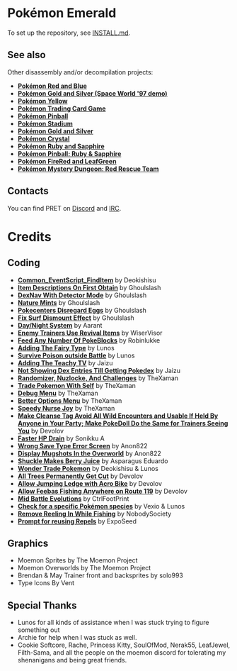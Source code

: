 # Pokémon Emerald

To set up the repository, see [INSTALL.md](INSTALL.md).

## See also

Other disassembly and/or decompilation projects:
* [**Pokémon Red and Blue**](https://github.com/pret/pokered)
* [**Pokémon Gold and Silver (Space World '97 demo)**](https://github.com/pret/pokegold-spaceworld)
* [**Pokémon Yellow**](https://github.com/pret/pokeyellow)
* [**Pokémon Trading Card Game**](https://github.com/pret/poketcg)
* [**Pokémon Pinball**](https://github.com/pret/pokepinball)
* [**Pokémon Stadium**](https://github.com/pret/pokestadium)
* [**Pokémon Gold and Silver**](https://github.com/pret/pokegold)
* [**Pokémon Crystal**](https://github.com/pret/pokecrystal)
* [**Pokémon Ruby and Sapphire**](https://github.com/pret/pokeruby)
* [**Pokémon Pinball: Ruby & Sapphire**](https://github.com/pret/pokepinballrs)
* [**Pokémon FireRed and LeafGreen**](https://github.com/pret/pokefirered)
* [**Pokémon Mystery Dungeon: Red Rescue Team**](https://github.com/pret/pmd-red)


## Contacts

You can find PRET on [Discord](https://discord.gg/d5dubZ3) and [IRC](https://web.libera.chat/?#pret).

# Credits

## Coding
* [**Common_EventScript_FindItem**](https://github.com/pret/pokeemerald/wiki/Set-Up-Item-Balls-on-a-Map-Without-Needing-New-Scripts) by Deokishisu
* [**Item Descriptions On First Obtain**](https://www.pokecommunity.com/showpost.php?p=10126502&postcount=46) by Ghoulslash
* [**DexNav With Detector Mode**](https://www.pokecommunity.com/showthread.php?t=440571) by Ghoulslash
* [**Nature Mints**](https://github.com/ghoulslash/pokeemerald/tree/nature_mints) by Ghoulslash
* [**Pokecenters Disregard Eggs**](https://github.com/pret/pokeemerald/wiki/Pokecenters-Disregard-Eggs) by Ghoulslash
* [**Fix Surf Dismount Effect**](https://github.com/pret/pokeemerald/wiki/Surfing-Dismount-Ground-Effects) by Ghoulslash
* [**Day/Night System**](https://github.com/aarant/pokeemerald/tree/lighting) by Aarant
* [**Enemy Trainers Use Revival Items**](https://www.pokecommunity.com/showthread.php?t=453908) by WiserVisor
* [**Feed Any Number Of PokeBlocks**](https://www.pokecommunity.com/showpost.php?p=10364627) by Robinlukke
* [**Adding The Fairy Type**](https://www.pokecommunity.com/showpost.php?p=10325868) by Lunos
* [**Survive Poison outside Battle**](https://www.pokecommunity.com/showpost.php?p=10068565&postcount=32) by Lunos
* [**Adding The Teachy TV**](https://github.com/Jaizu/rhh-public/commit/30c515ff50d95ed6d190ae1dcc219e8598786973) by Jaizu
* [**Not Showing Dex Entries Till Getting Pokedex**](https://github.com/pret/pokeemerald/wiki/Not-showing-dex-entries-until-getting-the-Pokédex) by Jaizu
* [**Randomizer, Nuzlocke, And Challenges**](https://github.com/TheXaman/pokeemerald/tree/tx_randomizer_and_challenges) by TheXaman
* [**Trade Pokemon With Self**](https://www.pokecommunity.com/showpost.php?p=10215480&postcount=169) by TheXaman
* [**Debug Menu**](https://github.com/pret/pokeemerald/wiki/Add-a-debug-menu) by TheXaman
* [**Better Options Menu**](https://github.com/TheXaman/pokeemerald/tree/tx_optionsPlus) by TheXaman
* [**Speedy Nurse Joy**](https://github.com/pret/pokeemerald/wiki/Speedy-Nurse-Joy) by TheXaman
* [**Make Cleanse Tag Avoid All Wild Encounters and Usable If Held By Anyone in Your Party; Make PokeDoll Do the Same for Trainers Seeing You**](https://github.com/pret/pokeemerald/wiki/Make-Cleanse-Tag-Avoid-All-Wild-Encounters-and-Usable-If-Held-By-Anyone-in-Your-Party;-Make-PokeDoll-Do-the-Same-for-Trainers-Seeing-You) by Devolov
* [**Faster HP Drain**](https://github.com/pret/pokeemerald/wiki/Faster-HP-Drain) by Sonikku A
* [**Wrong Save Type Error Screen**](https://www.pokecommunity.com/showpost.php?p=10449518) by Anon822
* [**Display Mugshots In the Overworld**](https://www.pokecommunity.com/showpost.php?p=10345947&postcount=252) by Anon822
* [**Shuckle Makes Berry Juice**](https://github.com/pret/pokeemerald/wiki/Shuckle-makes-Berry-Juice) by Asparagus Eduardo
* [**Wonder Trade Pokemon**](https://github.com/pret/pokeemerald/commit/8d47338056a056bb7c8d44391a1c0b4634b95372) by Deokishisu & Lunos
* [**All Trees Permanently Get Cut**](https://github.com/pret/pokeemerald/wiki/All-Trees-Permanently-Get-Cut) by Devolov
* [**Allow Jumping Ledge with Acro Bike**](https://github.com/pret/pokeemerald/wiki/Allow-Jumping-Over-Ledges-with-Acro-Bike) by Devolov
* [**Allow Feebas Fishing Anywhere on Route 119**](https://github.com/pret/pokeemerald/wiki/Allow-Feebas-to-be-caught-on-any-Valid-Fishing-Spot-in-Route-119-rather-than-only-Three) by Devolov
* [**Mid Battle Evolutions**](https://www.pokecommunity.com/showpost.php?p=10464666) by CtrlFootPrint
* [**Check for a specific Pokémon species**](https://www.pokecommunity.com/showpost.php?p=10213715&postcount=167) by Vexio & Lunos
* [**Remove Reeling In While Fishing**](https://www.pokecommunity.com/showthread.php?t=441800) by NobodySociety
* [**Prompt for reusing Repels**](https://github.com/pret/pokeemerald/wiki/Prompt-for-reusing-Repels) by ExpoSeed


## Graphics
* Moemon Sprites by The Moemon Project
* Moemon Overworlds by The Moemon Project
* Brendan & May Trainer front and backsprites by solo993
* Type Icons By Vent

## Special Thanks

* Lunos for all kinds of assistance when I was stuck trying to figure something out
* Archie for help when I was stuck as well.
* Cookie Softcore, Rache, Princess Kitty, SoulOfMod, Nerak55, LeafJewel, Filth-Sama, and all the people on the moemon discord for tolerating my shenanigans and being great friends.

